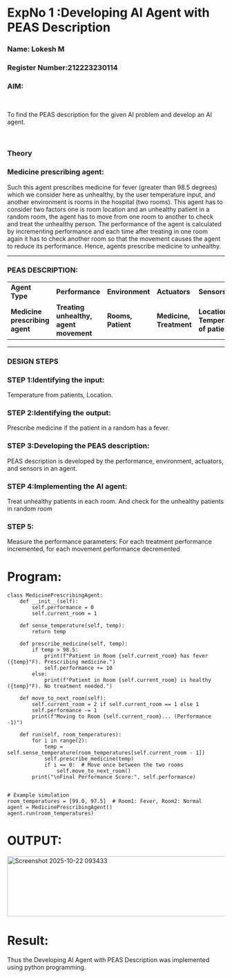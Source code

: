 <h1>ExpNo 1 :Developing AI Agent with PEAS Description</h1>
<h3>Name: Lokesh M</h3>
<h3>Register Number:212223230114</h3>


<h3>AIM:</h3>
<br>
<p>To find the PEAS description for the given AI problem and develop an AI agent.</p>
<br>
<h3>Theory</h3>
<h3>Medicine prescribing agent:</h3>
<p>Such this agent prescribes medicine for fever (greater than 98.5 degrees) which we consider here as unhealthy, by the user temperature input, and another environment is rooms in the hospital (two rooms). This agent has to consider two factors one is room location and an unhealthy patient in a random room, the agent has to move from one room to another to check and treat the unhealthy person. The performance of the agent is calculated by incrementing performance and each time after treating in one room again it has to check another room so that the movement causes the agent to reduce its performance. Hence, agents prescribe medicine to unhealthy.</p>
<hr>
<h3>PEAS DESCRIPTION:</h3>
<table>
  <tr>
    <td><strong>Agent Type</strong></td>
    <td><strong>Performance</strong></td>
     <td><strong>Environment</strong></td>
    <td><strong>Actuators</strong></td>
    <td><strong>Sensors</strong></td>
  </tr>
    <tr>
    <td><strong>Medicine prescribing agent</strong></td>
    <td><strong>Treating unhealthy, agent movement</strong></td>
     <td><strong>Rooms, Patient</strong></td>
    <td><strong>Medicine, Treatment</strong></td>
    <td><strong>Location, Temperature of patient</strong></td>
  </tr>
</table>
<hr>
<H3>DESIGN STEPS</H3>
<h3>STEP 1:Identifying the input:</h3>
<p>Temperature from patients, Location.</p>
<h3>STEP 2:Identifying the output:</h3>
<p>Prescribe medicine if the patient in a random has a fever.</p>
<h3>STEP 3:Developing the PEAS description:</h3>
<p>PEAS description is developed by the performance, environment, actuators, and sensors in an agent.</p>
<h3>STEP 4:Implementing the AI agent:</h3>
<p>Treat unhealthy patients in each room. And check for the unhealthy patients in random room</p>
<h3>STEP 5:</h3>
<p>Measure the performance parameters: For each treatment performance incremented, for each movement performance decremented</p>

# Program:
```
class MedicinePrescribingAgent:
    def __init__(self):
        self.performance = 0
        self.current_room = 1

    def sense_temperature(self, temp):
        return temp

    def prescribe_medicine(self, temp):
        if temp > 98.5:
            print(f"Patient in Room {self.current_room} has fever ({temp}°F). Prescribing medicine.")
            self.performance += 10
        else:
            print(f"Patient in Room {self.current_room} is healthy ({temp}°F). No treatment needed.")

    def move_to_next_room(self):
        self.current_room = 2 if self.current_room == 1 else 1
        self.performance -= 1
        print(f"Moving to Room {self.current_room}... (Performance -1)")

    def run(self, room_temperatures):
        for i in range(2):
            temp = self.sense_temperature(room_temperatures[self.current_room - 1])
            self.prescribe_medicine(temp)
            if i == 0:  # Move once between the two rooms
                self.move_to_next_room()
        print("\nFinal Performance Score:", self.performance)


# Example simulation
room_temperatures = [99.0, 97.5]  # Room1: Fever, Room2: Normal
agent = MedicinePrescribingAgent()
agent.run(room_temperatures)

```
# OUTPUT:
<img width="802" height="139" alt="Screenshot 2025-10-22 093433" src="https://github.com/user-attachments/assets/1f562f53-0bd7-4c79-9955-f5b0a241a227" />

# Result:

Thus the Developing AI Agent with PEAS Description was implemented using python programming.
